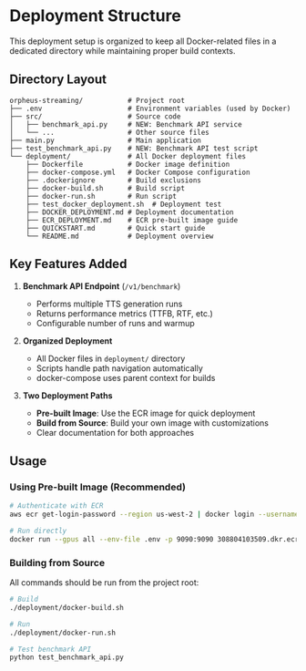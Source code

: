 # Deployment Structure

This deployment setup is organized to keep all Docker-related files in a dedicated directory while maintaining proper build contexts.

## Directory Layout

```
orpheus-streaming/           # Project root
├── .env                     # Environment variables (used by Docker)
├── src/                     # Source code
│   ├── benchmark_api.py     # NEW: Benchmark API service
│   └── ...                  # Other source files
├── main.py                  # Main application
├── test_benchmark_api.py    # NEW: Benchmark API test script
└── deployment/              # All Docker deployment files
    ├── Dockerfile           # Docker image definition
    ├── docker-compose.yml   # Docker Compose configuration
    ├── .dockerignore        # Build exclusions
    ├── docker-build.sh      # Build script
    ├── docker-run.sh        # Run script
    ├── test_docker_deployment.sh  # Deployment test
    ├── DOCKER_DEPLOYMENT.md # Deployment documentation
    ├── ECR_DEPLOYMENT.md    # ECR pre-built image guide
    ├── QUICKSTART.md        # Quick start guide
    └── README.md            # Deployment overview
```

## Key Features Added

1. **Benchmark API Endpoint** (`/v1/benchmark`)
   - Performs multiple TTS generation runs
   - Returns performance metrics (TTFB, RTF, etc.)
   - Configurable number of runs and warmup

2. **Organized Deployment**
   - All Docker files in `deployment/` directory
   - Scripts handle path navigation automatically
   - docker-compose uses parent context for builds

3. **Two Deployment Paths**
   - **Pre-built Image**: Use the ECR image for quick deployment
   - **Build from Source**: Build your own image with customizations
   - Clear documentation for both approaches

## Usage

### Using Pre-built Image (Recommended)

```bash
# Authenticate with ECR
aws ecr get-login-password --region us-west-2 | docker login --username AWS --password-stdin 308804103509.dkr.ecr.us-west-2.amazonaws.com

# Run directly
docker run --gpus all --env-file .env -p 9090:9090 308804103509.dkr.ecr.us-west-2.amazonaws.com/orpheus-tts:latest
```

### Building from Source

All commands should be run from the project root:

```bash
# Build
./deployment/docker-build.sh

# Run
./deployment/docker-run.sh

# Test benchmark API
python test_benchmark_api.py
```
